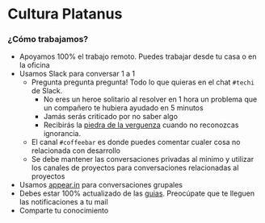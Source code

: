 Cultura Platanus
================

### ¿Cómo trabajamos?

* Apoyamos 100% el trabajo remoto. Puedes trabajar desde tu casa o en la oficina
* Usamos Slack para conversar 1 a 1
  * Pregunta pregunta pregunta! Todo lo que quieras en el chat `#techi` de Slack.
    * No eres un heroe solitario al resolver en 1 hora un problema que un compañero te hubiera ayudado en 5 minutos
    * Jamás serás criticado por no saber algo
    * Recibirás la [piedra de la verguenza](https://thelonious9.files.wordpress.com/2011/08/piedra.jpg) cuando no reconozcas ignorancia.
  * El canal `#coffeebar` es donde puedes comentar cualer cosa no relacionada con desarrollo
  * Se debe mantener las conversaciones privadas al minimo y utilizar los canales de proyectos para conversaciones relacionadas al proyectos
* Usamos [appear.in](http://appear.in) para conversaciones grupales
* Debes estar 100% actualizado de las [guias](http://la-guia.platan.us). Preocúpate que te lleguen las notificaciones a tu mail
* Comparte tu conocimiento

